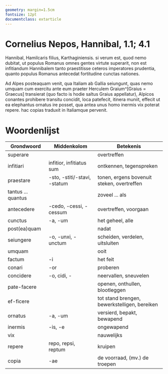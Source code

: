 ```yaml
---
geometry: margin=1.5cm
fontsize: 12pt
documentclass: extarticle
---
```

# Cornelius Nepos, Hannibal, 1.1; 4.1
Hannibal, Hamilcaris filius, Karthaginiensis. si verum est, quod nemo dubitat, ut populus Romanus omnes gentes virtute superarit, non est infitiandum Hannibalem tanto praestitisse ceteros imperatores prudentia, quanto populus Romanus antecedat fortitudine cunctas nationes.

Ad Alpes posteaquam venit, qua Italiam ab Gallia seiungunt, quas nemo umquam cum exercitu ante eum praeter Herculem Graium^[Graius = Graecus] transierat (quo facto is hodie saltus Graius appellatur), Alpicos conantes prohibere transitu concidit, loca patefecit, itinera muniit, effecit ut ea elephantus ornatus ire posset, qua antea unus homo inermis vix poterat repere. hac copias traduxit in Italiamque pervenit.
# Woordenlijst

| Grondwoord | Middenkolom | Betekenis |
|------------|------------|-----------|
| superare | | overtreffen |
| infitiari | infitior, infitiatus sum | ontkennen, tegenspreken |
| praestare | -sto, -stiti/-stavi, -statum | tonen, ergens bovenuit steken, overtreffen |
| tantus ... quantus | | zoveel ... als |
| antecedere | -cedo, -cessi, -cessum | overtreffen, voorgaan |
| cunctus | -a, -um | het geheel, alle |
| post(ea)quam | | nadat |
| seiungere | -o, -unxi, -unctum | scheiden, verdelen, uitsluiten |
| umquam | | ooit |
| factum | -i | het feit |
|conari | -or | proberen |
| concidere | -o, cidi, - | neervallen, sneuvelen |
| pate-facere | | openen, onthullen, blootleggen |
| ef-ficere | | tot stand brengen, bewerkstelligen, bereiken |
| ornatus | -a, -um | versierd, bepakt, bewapend |
| inermis | -is, -e | ongewapend |
| vix | | nauwelijks |
| repere | repo, repsi, reptum | kruipen |
| copia | -ae | de voorraad, (mv.) de troepen |





